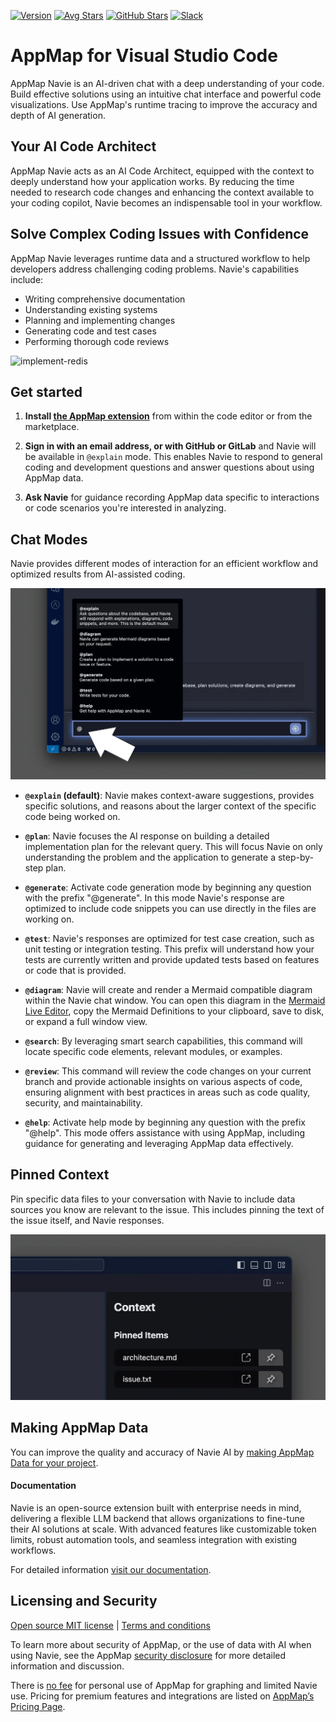 [![Version](https://img.shields.io/visual-studio-marketplace/v/appland.appmap)](https://marketplace.visualstudio.com/items?itemName=appland.appmap)
[![Avg Stars](https://img.shields.io/visual-studio-marketplace/stars/appland.appmap)](https://marketplace.visualstudio.com/items?itemName=appland.appmap)
[![GitHub Stars](https://img.shields.io/github/stars/getappmap/vscode-appland?style=social)](https://github.com/getappmap/vscode-appland)
[![Slack](https://img.shields.io/badge/Slack-Join%20the%20community-green)](https://appmap.io/slack)

# AppMap for Visual Studio Code

AppMap Navie is an AI-driven chat with a deep understanding of your code. Build effective solutions
using an intuitive chat interface and powerful code visualizations. Use AppMap's runtime tracing to
improve the accuracy and depth of AI generation.

## Your AI Code Architect

AppMap Navie acts as an AI Code Architect, equipped with the context to deeply understand how your
application works. By reducing the time needed to research code changes and enhancing the context
available to your coding copilot, Navie becomes an indispensable tool in your workflow.

## Solve Complex Coding Issues with Confidence

AppMap Navie leverages runtime data and a structured workflow to help developers address challenging
coding problems. Navie's capabilities include:

- Writing comprehensive documentation
- Understanding existing systems
- Planning and implementing changes
- Generating code and test cases
- Performing thorough code reviews

![implement-redis](https://github.com/getappmap/vscode-appland/assets/511733/46243179-893e-474c-925a-91b385c3468d)

## Get started

1. **Install
   [the AppMap extension](https://marketplace.visualstudio.com/items?itemName=appland.appmap)** from
   within the code editor or from the marketplace.

2. **Sign in with an email address, or with GitHub or GitLab** and Navie will be available in
   `@explain` mode. This enables Navie to respond to general coding and development questions and
   answer questions about using AppMap data.

3. **Ask Navie** for guidance recording AppMap data specific to interactions or code scenarios
   you're interested in analyzing.

## Chat Modes

Navie provides different modes of interaction for an efficient workflow and optimized results from
AI-assisted coding.

![Chat Modes](https://github.com/getappmap/vscode-appland/blob/master/images/command-palette-menu.jpg?raw=true)

- **`@explain` (default)**: Navie makes context-aware suggestions, provides specific solutions, and
  reasons about the larger context of the specific code being worked on.

- **`@plan`**: Navie focuses the AI response on building a detailed implementation plan for the
  relevant query. This will focus Navie on only understanding the problem and the application to
  generate a step-by-step plan.

- **`@generate`**: Activate code generation mode by beginning any question with the prefix
  "@generate". In this mode Navie's response are optimized to include code snippets you can use
  directly in the files are working on.

- **`@test`**: Navie's responses are optimized for test case creation, such as unit testing or
  integration testing. This prefix will understand how your tests are currently written and provide
  updated tests based on features or code that is provided.

- **`@diagram`**: Navie will create and render a Mermaid compatible diagram within the Navie chat
  window. You can open this diagram in the [Mermaid Live Editor](https://mermaid.live), copy the
  Mermaid Definitions to your clipboard, save to disk, or expand a full window view.

- **`@search`**: By leveraging smart search capabilities, this command will locate specific code
  elements, relevant modules, or examples.

- **`@review`**: This command will review the code changes on your current branch and provide
  actionable insights on various aspects of code, ensuring alignment with best practices in areas
  such as code quality, security, and maintainability.

- **`@help`**: Activate help mode by beginning any question with the prefix "@help". This mode
  offers assistance with using AppMap, including guidance for generating and leveraging AppMap data
  effectively.

## Pinned Context

Pin specific data files to your conversation with Navie to include data sources you know are
relevant to the issue. This includes pinning the text of the issue itself, and Navie responses.

![Pinned Context](https://github.com/getappmap/vscode-appland/blob/master/images/pinned-context.jpg?raw=true)

## Making AppMap Data

You can improve the quality and accuracy of Navie AI by
[making AppMap Data for your project](https://appmap.io/docs/get-started-with-appmap/making-appmap-data.html).

#### Documentation

Navie is an open-source extension built with enterprise needs in mind, delivering a flexible LLM
backend that allows organizations to fine-tune their AI solutions at scale. With advanced features
like customizable token limits, robust automation tools, and seamless integration with existing
workflows.

For detailed information [visit our documentation](https://appmap.io/docs/appmap-docs.html).

## Licensing and Security

[Open source MIT license](https://github.com/getappmap/vscode-appland/blob/master/LICENSE) |
[Terms and conditions](https://appmap.io/community/terms-and-conditions.html)

To learn more about security of AppMap, or the use of data with AI when using Navie, see the AppMap
[security disclosure](https://appmap.io/security) for more detailed information and discussion.

There is [no fee](https://appmap.io/pricing) for personal use of AppMap for graphing and limited
Navie use. Pricing for premium features and integrations are listed on
[AppMap’s Pricing Page](https://appmap.io/pricing).
